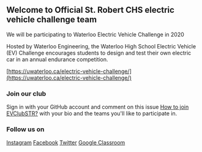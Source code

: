 ## Welcome to Official St. Robert CHS electric vehicle challenge team

We will be participating to Waterloo Electric Vehicle Challenge in 2020

Hosted by Waterloo Engineering, the Waterloo High School Electric Vehicle (EV) Challenge encourages students to design and test their own electric car in an annual endurance competition.

[https://uwaterloo.ca/electric-vehicle-challenge/](https://uwaterloo.ca/electric-vehicle-challenge/)

### Join our club

Sign in with your GitHub account and comment on this issue [How to join EVClubSTR?](https://github.com/evclubstr/evclubstr.github.io/issues/1 "Join EVClubSTR Team") with your bio and the teams you'll like to participate in.

### Follow us on

[Instagram](https://www.instagram.com/evclubstr2020/)
[Facebook](https://www.facebook.com/evclubstr2019/)
[Twitter](https://twitter.com/EVClubSTR2019)
[Google Classroom](https://classroom.google.com/u/1/c/NDQzNTcxODA1MjNa)

